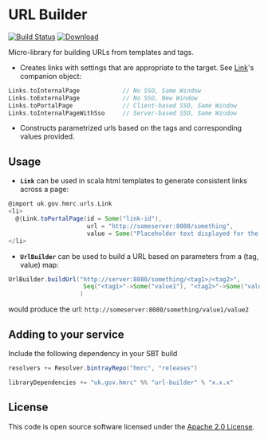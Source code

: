 <!--_
Copyright 2015 HM Revenue & Customs

Licensed under the Apache License, Version 2.0 (the "License");
you may not use this file except in compliance with the License.
You may obtain a copy of the License at

  http://www.apache.org/licenses/LICENSE-2.0

Unless required by applicable law or agreed to in writing, software
distributed under the License is distributed on an "AS IS" BASIS,
WITHOUT WARRANTIES OR CONDITIONS OF ANY KIND, either express or implied.
See the License for the specific language governing permissions and
limitations under the License.
-->
URL Builder
===========

[![Build Status](https://travis-ci.org/hmrc/url-builder.svg?branch=master)](https://travis-ci.org/hmrc/url-builder) [ ![Download](https://api.bintray.com/packages/hmrc/releases/url-builder/images/download.svg) ](https://bintray.com/hmrc/releases/url-builder/_latestVersion)

Micro-library for building URLs from templates and tags.

* Creates links with settings that are appropriate to the target. See [Link](src/main/scala/uk/gov/hmrc/urls/Link.scala)'s companion object: 
```scala
Links.toInternalPage            // No SSO, Same Window
Links.toExternalPage            // No SSO, New Window
Links.toPortalPage              // Client-based SSO, Same Window
Links.toInternalPageWithSso     // Server-based SSO, Same Window
```
* Constructs parametrized urls based on the tags and corresponding values provided.

## Usage

* **`Link`** can be used in scala html templates to generate consistent links across a page:

```scala
@import uk.gov.hmrc.urls.Link
<li>
  @{Link.toPortalPage(id = Some("link-id"), 
                      url = "http://someserver:8080/something", 
                      value = Some("Placeholder text displayed for the link")).toHtml}
</li>
```

* **`UrlBuilder`** can be used to build a URL based on parameters from a (tag, value) map:

```scala
UrlBuilder.buildUrl("http://server:8080/something/<tag1>/<tag2>",
                     Seq("<tag1>"->Some("value1"), "<tag2>"->Some("value2"))
                    )
```
would produce the url: `http://someserver:8080/something/value1/value2`


## Adding to your service

Include the following dependency in your SBT build

```scala
resolvers += Resolver.bintrayRepo("hmrc", "releases")

libraryDependencies += "uk.gov.hmrc" %% "url-builder" % "x.x.x"
```

## License ##
 
This code is open source software licensed under the [Apache 2.0 License]("http://www.apache.org/licenses/LICENSE-2.0.html").

